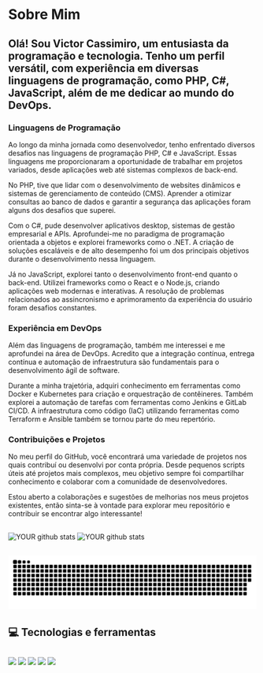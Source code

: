 
<h1>Sobre Mim</h1>
<h2>Olá! Sou Victor Cassimiro, um entusiasta da programação e tecnologia. Tenho um perfil versátil, com experiência em diversas linguagens de programação, como PHP, C#, JavaScript, além de me dedicar ao mundo do DevOps.</h2>

<h3>Linguagens de Programação</h3>
Ao longo da minha jornada como desenvolvedor, tenho enfrentado diversos desafios nas linguagens de programação PHP, C# e JavaScript. Essas linguagens me proporcionaram a oportunidade de trabalhar em projetos variados, desde aplicações web até sistemas complexos de back-end.

No PHP, tive que lidar com o desenvolvimento de websites dinâmicos e sistemas de gerenciamento de conteúdo (CMS). Aprender a otimizar consultas ao banco de dados e garantir a segurança das aplicações foram alguns dos desafios que superei.

Com o C#, pude desenvolver aplicativos desktop, sistemas de gestão empresarial e APIs. Aprofundei-me no paradigma de programação orientada a objetos e explorei frameworks como o .NET. A criação de soluções escaláveis e de alto desempenho foi um dos principais objetivos durante o desenvolvimento nessa linguagem.

Já no JavaScript, explorei tanto o desenvolvimento front-end quanto o back-end. Utilizei frameworks como o React e o Node.js, criando aplicações web modernas e interativas. A resolução de problemas relacionados ao assincronismo e aprimoramento da experiência do usuário foram desafios constantes.

<h3>Experiência em DevOps</h3>
Além das linguagens de programação, também me interessei e me aprofundei na área de DevOps. Acredito que a integração contínua, entrega contínua e automação de infraestrutura são fundamentais para o desenvolvimento ágil de software.

Durante a minha trajetória, adquiri conhecimento em ferramentas como Docker e Kubernetes para criação e orquestração de contêineres. Também explorei a automação de tarefas com ferramentas como Jenkins e GitLab CI/CD. A infraestrutura como código (IaC) utilizando ferramentas como Terraform e Ansible também se tornou parte do meu repertório.

<h3>Contribuições e Projetos</h3>
No meu perfil do GitHub, você encontrará uma variedade de projetos nos quais contribuí ou desenvolvi por conta própria. Desde pequenos scripts úteis até projetos mais complexos, meu objetivo sempre foi compartilhar conhecimento e colaborar com a comunidade de desenvolvedores.

Estou aberto a colaborações e sugestões de melhorias nos meus projetos existentes, então sinta-se à vontade para explorar meu repositório e contribuir se encontrar algo interessante!

<h2></h2>

![YOUR github stats](https://github-readme-stats.vercel.app/api?username=casnext&amp;show_icons=true&amp;theme=dark&amp;include_all_commits=true&amp;count_private=true)
![YOUR github stats](https://github-readme-stats.vercel.app/api/top-langs/?username=casnext&amp;layout=compact&amp;langs_count=7&amp;theme=dark)

<h2></h2>

<img src="https://github.com/casnext/contrib-github-snake/blob/main/github-contribution-grid-snake.svg" />


<h2>💻 Tecnologias e ferramentas</h2>
<h2></h2>

[<img src="https://img.shields.io/badge/medium-%2312100E.svg?&style=for-the-badge&logo=medium&logoColor=white" />](https://medium.com/casnext) 
[<img src="https://img.shields.io/badge/linkedin-%230077B5.svg?&style=for-the-badge&logo=linkedin&logoColor=white" />](https://www.linkedin.com/in/victor-cassimiro/)
<img src="https://camo.githubusercontent.com/b768ae6e4f89b74512e6de02a8367fd71465bc3d88ef1cf2f1622e2017c32bea/68747470733a2f2f696d672e736869656c64732e696f2f62616467652f626f6f7473747261702d2532333536334437432e7376673f7374796c653d666f722d7468652d6261646765266c6f676f3d626f6f747374726170266c6f676f436f6c6f723d7768697465" />
<img src="https://camo.githubusercontent.com/e6b67b27998fca3bccf4c0ee479fc8f9de09d91f389cccfbe6cb1e29c10cfbd7/68747470733a2f2f696d672e736869656c64732e696f2f62616467652f637373332d2532333135373242362e7376673f7374796c653d666f722d7468652d6261646765266c6f676f3d63737333266c6f676f436f6c6f723d7768697465" />
<img src="https://camo.githubusercontent.com/7a9f81fa65414698593f11241441b84b05a384143dc213abf28836863e7f7de2/68747470733a2f2f696d672e736869656c64732e696f2f62616467652f4d6963726f736f66745f4f66666963652d4438334230313f7374796c653d666f722d7468652d6261646765266c6f676f3d6d6963726f736f66742d6f6666696365266c6f676f436f6c6f723d7768697465" />

<h2></h2>







